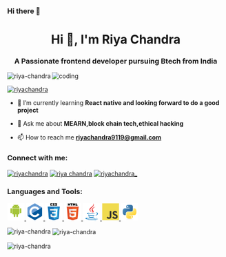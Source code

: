### Hi there 👋

<!--
**Riya-chandra/Riya-chandra** is a ✨ _special_ ✨ repository because its `README.md` (this file) appears on your GitHub profile.

Here are some ideas to get you started:

- 🔭 I’m currently working on ...
- 🌱 I’m currently learning ...
- 👯 I’m looking to collaborate on ...
- 🤔 I’m looking for help with ...
- 💬 Ask me about ...
- 📫 How to reach me: ...
- 😄 Pronouns: ...
- ⚡ Fun fact: ...
-->
<h1 align="center">Hi 👋, I'm Riya Chandra</h1>
<h3 align="center">A Passionate frontend developer pursuing Btech from India</h3>
<img align="right" alt="coding" width="400" src="https://media.tenor.com/QVC1Nmb9TwUAAAAi/coding.gif">

<p align="left"> <img src="https://komarev.com/ghpvc/?username=riya-chandra&label=Profile%20views&color=0e75b6&style=flat" alt="riya-chandra" /> </p>

<p align="left"> <a href="https://twitter.com/riyachandra" target="blank"><img src="https://img.shields.io/twitter/follow/riyachandra?logo=twitter&style=for-the-badge" alt="riyachandra" /></a> </p>

- 🌱 I’m currently learning **React native and looking forward to do a good project**

- 💬 Ask me about **MEARN,block chain tech,ethical hacking**

- 📫 How to reach me **riyachandra9119@gmail.com**

<h3 align="left">Connect with me:</h3>
<p align="left">
<a href="https://twitter.com/riyachandra" target="blank"><img align="center" src="https://raw.githubusercontent.com/rahuldkjain/github-profile-readme-generator/master/src/images/icons/Social/twitter.svg" alt="riyachandra" height="30" width="40" /></a>
<a href="https://linkedin.com/in/riya chandra" target="blank"><img align="center" src="https://raw.githubusercontent.com/rahuldkjain/github-profile-readme-generator/master/src/images/icons/Social/linked-in-alt.svg" alt="riya chandra" height="30" width="40" /></a>
<a href="https://instagram.com/riyachandra_" target="blank"><img align="center" src="https://raw.githubusercontent.com/rahuldkjain/github-profile-readme-generator/master/src/images/icons/Social/instagram.svg" alt="riyachandra_" height="30" width="40" /></a>
</p>

<h3 align="left">Languages and Tools:</h3>
<p align="left"> <a href="https://developer.android.com" target="_blank" rel="noreferrer"> <img src="https://raw.githubusercontent.com/devicons/devicon/master/icons/android/android-original-wordmark.svg" alt="android" width="40" height="40"/> </a> <a href="https://www.cprogramming.com/" target="_blank" rel="noreferrer"> <img src="https://raw.githubusercontent.com/devicons/devicon/master/icons/c/c-original.svg" alt="c" width="40" height="40"/> </a> <a href="https://www.w3schools.com/css/" target="_blank" rel="noreferrer"> <img src="https://raw.githubusercontent.com/devicons/devicon/master/icons/css3/css3-original-wordmark.svg" alt="css3" width="40" height="40"/> </a> <a href="https://www.w3.org/html/" target="_blank" rel="noreferrer"> <img src="https://raw.githubusercontent.com/devicons/devicon/master/icons/html5/html5-original-wordmark.svg" alt="html5" width="40" height="40"/> </a> <a href="https://www.java.com" target="_blank" rel="noreferrer"> <img src="https://raw.githubusercontent.com/devicons/devicon/master/icons/java/java-original.svg" alt="java" width="40" height="40"/> </a> <a href="https://developer.mozilla.org/en-US/docs/Web/JavaScript" target="_blank" rel="noreferrer"> <img src="https://raw.githubusercontent.com/devicons/devicon/master/icons/javascript/javascript-original.svg" alt="javascript" width="40" height="40"/> </a> <a href="https://www.python.org" target="_blank" rel="noreferrer"> <img src="https://raw.githubusercontent.com/devicons/devicon/master/icons/python/python-original.svg" alt="python" width="40" height="40"/> </a> </p>

<p><img align="left" src="https://github-readme-stats.vercel.app/api/top-langs?username=riya-chandra&show_icons=true&locale=en&layout=compact" alt="riya-chandra" /></p>

<p>&nbsp;<img align="center" src="https://github-readme-stats.vercel.app/api?username=riya-chandra&show_icons=true&locale=en" alt="riya-chandra" /></p>

<p><img align="center" src="https://github-readme-streak-stats.herokuapp.com/?user=riya-chandra&" alt="riya-chandra" /></p>
